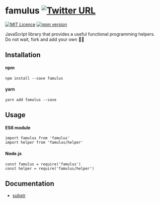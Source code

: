 # famulus [![Twitter URL](https://img.shields.io/twitter/url/http/shields.io.svg?style=social)](https://twitter.com/intent/tweet?hashtags=javascript%20%23helpers%20%23utilities&original_referer=https%3A%2F%2Fpublish.twitter.com%2F&ref_src=twsrc%5Etfw&text=JavaScript%20library%20that%20provides%20a%20useful%20functional%20programming%20helpers.%20Do%20not%20wait%2C%20add%20your%20own%20%F0%9F%94%A7%F0%9F%92%AA&tw_p=tweetbutton&url=https%3A%2F%2Fwww.npmjs.com%2Fpackage%2Ffamulus&via=shystrukk) #
[![MIT Licence](https://badges.frapsoft.com/os/mit/mit.svg?v=103)](https://opensource.org/licenses/mit-license.php) [![npm version](https://badge.fury.io/js/famulus.svg)](https://badge.fury.io/js/famulus)

JavaScript library that provides a useful functional programming helpers. Do not wait, fork and add your own 🔧💪

## Installation
#### npm
`npm install --save famulus`

#### yarn
`yarn add famulus --save`

## Usage
#### ES6 module
`import famulus from 'famulus'`<br>
`import helper from 'famulus/helper'`

#### Node.js
`const famulus = require('famulus')`<br>
`const helper = require('famulus/helper')`

## Documentation
- [substr](docs/substr.md)
